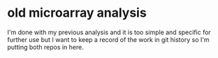 old microarray analysis
=======================
I'm done with my previous analysis and it is too simple and specific for further 
use but I want to keep a record of the work in git history so I'm putting both
repos in here.
